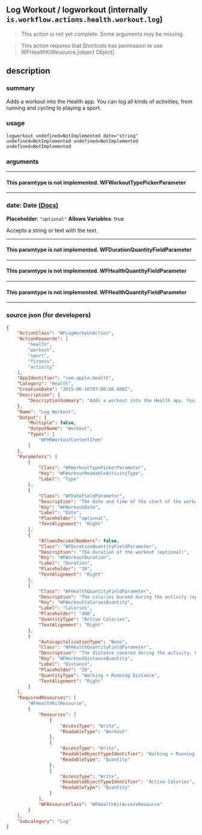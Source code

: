 
## Log Workout / logworkout (internally `is.workflow.actions.health.workout.log`)

> This action is not yet complete. Some arguments may be missing.

> This action requires that Shortcuts has permission to use WFHealthKitResource,[object Object].


## description

### summary

Adds a workout into the Health app. You can log all kinds of activities, from running and cycling to playing a sport.


### usage
```
logworkout undefined=NotImplemented date="string" undefined=NotImplemented undefined=NotImplemented undefined=NotImplemented
```

### arguments

---

#### This paramtype is not implemented. WFWorkoutTypePickerParameter

---

### date: Date [(Docs)](https://pfgithub.github.io/shortcutslang/gettingstarted#text-field)
**Placeholder**: `"optional"`
**Allows Variables**: true



Accepts a string 
or text
with the text.

---

#### This paramtype is not implemented. WFDurationQuantityFieldParameter

---

#### This paramtype is not implemented. WFHealthQuantityFieldParameter

---

#### This paramtype is not implemented. WFHealthQuantityFieldParameter

---

### source json (for developers)

```json
{
	"ActionClass": "WFLogWorkoutAction",
	"ActionKeywords": [
		"health",
		"workout",
		"sport",
		"fitness",
		"activity"
	],
	"AppIdentifier": "com.apple.Health",
	"Category": "Health",
	"CreationDate": "2015-06-16T07:00:00.000Z",
	"Description": {
		"DescriptionSummary": "Adds a workout into the Health app. You can log all kinds of activities, from running and cycling to playing a sport."
	},
	"Name": "Log Workout",
	"Output": {
		"Multiple": false,
		"OutputName": "Workout",
		"Types": [
			"WFHKWorkoutContentItem"
		]
	},
	"Parameters": [
		{
			"Class": "WFWorkoutTypePickerParameter",
			"Key": "WFWorkoutReadableActivityType",
			"Label": "Type"
		},
		{
			"Class": "WFDateFieldParameter",
			"Description": "The date and time of the start of the workout",
			"Key": "WFWorkoutDate",
			"Label": "Date",
			"Placeholder": "optional",
			"TextAlignment": "Right"
		},
		{
			"AllowsDecimalNumbers": false,
			"Class": "WFDurationQuantityFieldParameter",
			"Description": "The duration of the workout (optional)",
			"Key": "WFWorkoutDuration",
			"Label": "Duration",
			"Placeholder": "30",
			"TextAlignment": "Right"
		},
		{
			"Class": "WFHealthQuantityFieldParameter",
			"Description": "The calories burned during the activity (optional)",
			"Key": "WFWorkoutCaloriesQuantity",
			"Label": "Calories",
			"Placeholder": "400",
			"QuantityType": "Active Calories",
			"TextAlignment": "Right"
		},
		{
			"AutocapitalizationType": "None",
			"Class": "WFHealthQuantityFieldParameter",
			"Description": "The distance covered during the activity. Only provide this if it makes sense for the activity. (optional)",
			"Key": "WFWorkoutDistanceQuantity",
			"Label": "Distance",
			"Placeholder": "10",
			"QuantityType": "Walking + Running Distance",
			"TextAlignment": "Right"
		}
	],
	"RequiredResources": [
		"WFHealthKitResource",
		{
			"Resources": [
				{
					"AccessType": "Write",
					"ReadableType": "Workout"
				},
				{
					"AccessType": "Write",
					"ReadableObjectTypeIdentifier": "Walking + Running Distance",
					"ReadableType": "Quantity"
				},
				{
					"AccessType": "Write",
					"ReadableObjectTypeIdentifier": "Active Calories",
					"ReadableType": "Quantity"
				}
			],
			"WFResourceClass": "WFHealthKitAccessResource"
		}
	],
	"Subcategory": "Log"
}
```
